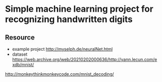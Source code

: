 # Simple machine learning project for recognizing handwritten digits

## Resource
- example project
http://myselph.de/neuralNet.html
- dataset
https://web.archive.org/web/20210202000636/http://yann.lecun.com/exdb/mnist/


http://monkeythinkmonkeycode.com/mnist_decoding/
